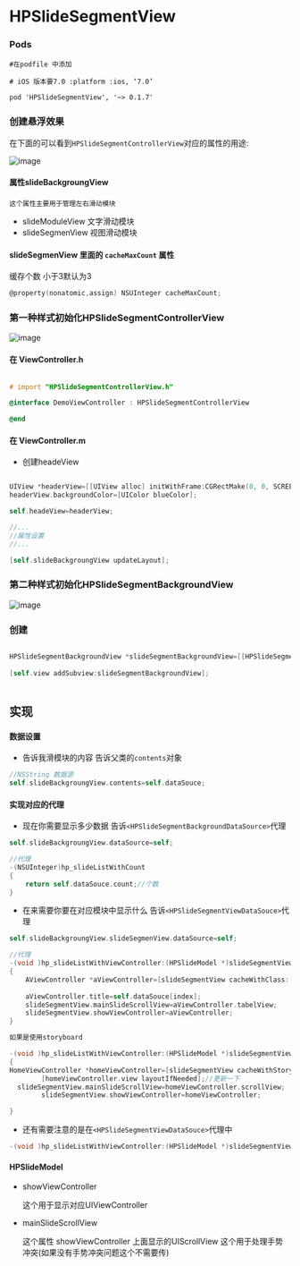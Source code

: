 # HPSlideSegmentView

### Pods 

```
#在podfile 中添加

# iOS 版本要7.0 :platform :ios, ‘7.0’
```
```
pod 'HPSlideSegmentView', '~> 0.1.7'
```


### 创建悬浮效果


在下面的可以看到`HPSlideSegmentControllerView`对应的属性的用途:

![image](https://github.com/lanhaiyang/HPSlideSegmentView/blob/master/README/fundation.png)

#### 属性slideBackgroungView

```
这个属性主要用于管理左右滑动模块
```

- slideModuleView 文字滑动模块
- slideSegmenView 视图滑动模块

#### slideSegmenView 里面的 `cacheMaxCount` 属性

 缓存个数
 小于3默认为3

``` objective-c
@property(nonatomic,assign) NSUInteger cacheMaxCount;
```


### 第一种样式初始化HPSlideSegmentControllerView

![image](https://github.com/lanhaiyang/HPSlideSegmentView/blob/master/README/HPSlideSegmentControllerView.gif)

#### 在 ViewController.h 

``` objective-c

# import "HPSlideSegmentControllerView.h"

@interface DemoViewController : HPSlideSegmentControllerView

@end

```
#### 在 ViewController.m

- 创建headeView	

```objective-c

UIView *headerView=[[UIView alloc] initWithFrame:CGRectMake(0, 0, SCREEN_WIDTH, 200)];
headerView.backgroundColor=[UIColor blueColor];

self.headeView=headerView;

//...
//属性设置
//...

[self.slideBackgroungView updateLayout];

```


### 第二种样式初始化HPSlideSegmentBackgroundView

![image](https://github.com/lanhaiyang/HPSlideSegmentView/blob/master/README/HPSlideSegmentBackgroundView.gif)

### 创建

```objective-c

HPSlideSegmentBackgroundView *slideSegmentBackgroundView=[[HPSlideSegmentBackgroundView alloc] initWithFrame:CGRectMake(0, 64, SCREEN_WIDTH, SCREEN_HEIGHT-64)];
 
[self.view addSubview:slideSegmentBackgroundView];  
    
```

## 实现

#### 数据设置

- 告诉我滑模块的内容 告诉父类的`contents`对象

```objective-c
//NSString 数据源
self.slideBackgroungView.contents=self.dataSouce;
```

#### 实现对应的代理

- 现在你需要显示多少数据 告诉`<HPSlideSegmentBackgroundDataSource>`代理

```objective-c
self.slideBackgroungView.dataSource=self;

//代理
-(NSUInteger)hp_slideListWithCount
{
    return self.dataSouce.count;//个数
}

```


- 在来需要你要在对应模块中显示什么 告诉`<HPSlideSegmentViewDataSouce>`代理

```objective-c
self.slideBackgroungView.slideSegmenView.dataSource=self;

//代理
-(void )hp_slideListWithViewController:(HPSlideModel *)slideSegmentView index:(NSUInteger)index
{
    AViewController *aViewController=[slideSegmentView cacheWithClass:[AViewController class] cacheIndex:index initAction:nil];
    
    aViewController.title=self.dataSouce[index];
    slideSegmentView.mainSlideScrollView=aViewController.tabelView;
    slideSegmentView.showViewController=aViewController;
}

如果是使用storyboard

-(void )hp_slideListWithViewController:(HPSlideModel *)slideSegmentView index:(NSUInteger)index
{
HomeViewController *homeViewController=[slideSegmentView cacheWithStoryboard:self.storyboard identifier:@"HomeViewController" cacheIndex:index];
        [homeViewController.view layoutIfNeeded];//更新一下
  slideSegmentView.mainSlideScrollView=homeViewController.scrollView;
        slideSegmentView.showViewController=homeViewController;

}

```


- 还有需要注意的是在`<HPSlideSegmentViewDataSouce>`代理中

```objective-c
-(void )hp_slideListWithViewController:(HPSlideModel *)slideSegmentView index:(NSUInteger)index

```

#### HPSlideModel

- showViewController 

  这个用于显示对应UIViewController
- mainSlideScrollView 

  这个属性 showViewController 上面显示的UIScrollView 这个用于处理手势冲突(如果没有手势冲突问题这个不需要传)




